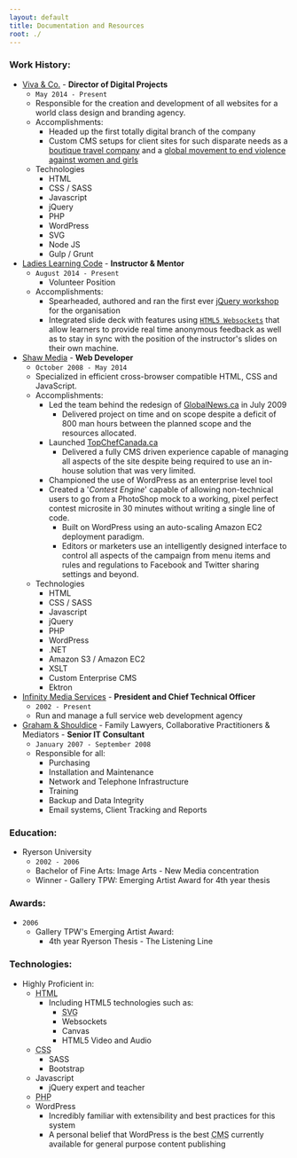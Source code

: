 ```yaml
---
layout: default
title: Documentation and Resources
root: ./
---
```


### Work History:
* [Viva & Co.](http://vivaandco.com) - **Director of Digital Projects**
  * ```May 2014 - Present```
  * Responsible for the creation and development of all websites for a world class design and branding agency.
  * Accomplishments:
    * Headed up the first totally digital branch of the company
    * Custom CMS setups for client sites for such disparate needs as a [boutique travel company](http://trufflepig.com) and a [global movement to end violence against women and girls](http://onebillionrising.org)
  * Technologies
    * HTML
    * CSS / SASS
    * Javascript
    * jQuery
    * PHP
    * WordPress
    * SVG 
    * Node JS
    * Gulp / Grunt
* [Ladies Learning Code](http://ladieslearningcode.com) - **Instructor & Mentor** 
  * ```August 2014 - Present```
    * Volunteer Position
  * Accomplishments:
    * Spearheaded, authored and ran the first ever [jQuery workshop](http://infn8.github.io/LLC-Intro-To-jQuery/#slide1) for the organisation
    * Integrated slide deck with features using [```HTML5 Websockets```](http://www.html5rocks.com/en/tutorials/websockets/basics/) that allow learners to provide real time anonymous feedback as well as to stay in sync with the position of the instructor's slides on their own machine. 
* [Shaw Media](http://shawmedia.ca) - **Web Developer**
  * ```October 2008 - May 2014```
  * Specialized in efficient cross-browser compatible HTML, CSS and JavaScript.
  * Accomplishments:
    * Led the team behind the redesign of [GlobalNews.ca](http://GlobalNews.ca) in July 2009
      * Delivered project on time and on scope despite a deficit of 800 man hours between the planned scope and the resources allocated.
    * Launched [TopChefCanada.ca](http://TopChefCanada.ca)
      * Delivered a fully CMS driven experience capable of managing all aspects of the site despite being required to use an in-house solution that was very limited.
    * Championed the use of WordPress as an enterprise level tool
    * Created a '*Contest Engine*' capable of allowing non-technical users to go from a PhotoShop mock to a working, pixel perfect contest microsite in 30 minutes without writing a single line of code.
      * Built on WordPress using an auto-scaling Amazon EC2 deployment paradigm.
      * Editors or marketers use an intelligently designed interface to control all aspects of the campaign from menu items and rules and regulations to Facebook and Twitter sharing settings and beyond.
  * Technologies
    * HTML
    * CSS / SASS
    * Javascript
    * jQuery
    * PHP
    * WordPress
    * .NET
    * Amazon S3 / Amazon EC2
    * XSLT
    * Custom Enterprise CMS
    * Ektron
* [Infinity Media Services](http://infinitymedia.ca) - **President and Chief Technical Officer**
  * ```2002 - Present```
  * Run and manage a full service web development agency
* [Graham & Shouldice](http://GrahamAndShouldice.ca) - Family Lawyers, Collaborative Practitioners & Mediators  -  **Senior IT Consultant**
  * ```January 2007 - September 2008```
  * Responsible for all:
    * Purchasing
    * Installation and Maintenance
    * Network and Telephone Infrastructure
    * Training
    * Backup and Data Integrity
    * Email systems, Client Tracking and Reports


### Education:
* Ryerson University
  * ```2002 - 2006```
  * Bachelor of Fine Arts: Image Arts - New Media concentration
  * Winner - Gallery TPW: Emerging Artist Award for 4th year thesis

### Awards:

* ```2006```
  * Gallery TPW's Emerging Artist Award: 
    * 4th year Ryerson Thesis - The Listening Line

### Technologies:

* Highly Proficient in:
  * <acronym title="HyperText Markup Language">HTML</acronym>
    * Including HTML5 technologies such as:
      * <acronym title="Scalable Vector Graphics">SVG</acronym> 
      * Websockets
      * Canvas
      * HTML5 Video and Audio
  * <acronym title="Cascading StyleSheets">CSS</acronym>
    * SASS
    * Bootstrap
  * Javascript
    * jQuery expert and teacher
  * <acronym title="PHP Hypertext Preprocessor">PHP</acronym>
  * WordPress
    * Incredibly familiar with extensibility and best practices for this system
    * A personal belief that WordPress is the best <acronym title="Content Management System">CMS</acronym>  currently available for general purpose content publishing

